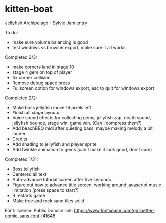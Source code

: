 # kitten-boat

Jellyfish Archipelago - Sylvie Jam entry

To do: 
- make sure volume balancing is good
- test windows vs browser export, make sure it all works

Completed 2/3:
- make corners land in stage 10
- stage 4 gem on top of player
- fix corner collision
- Remove debug space press
- Fullscreen option for windows export, esc to quit for windows export

Completed 2/2:
- Make boss jellyfish move 16 pixels left
- Finish all stage layouts
- Voice sound effects for collecting gems, jellyfish zap, death sound, jellyfish bounce, stage win, game win. (Can I compress them?)
- Add beachBBQ midi after quieting bass, maybe making melody a bit louder
- Credits
- Add shading to jellyfish and player sprite
- Add twinkle animation to gems (can't make it look good, don't care)

Completed 1/31:
- Boss jellyfish
- Centered all text
- Auto-advance tutorial screen after five seconds
- Figure out how to advance title screen, working around javascript music limitation (press space to start?)
- R restarts game
- Make tree and rock sand tiles solid

Font: 
license: Public Domain
link: https://www.fontspace.com/qd-better-comic-sans-font-f41648